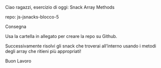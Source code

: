 Ciao ragazzi,
esercizio di oggi: Snack Array Methods

repo: js-jsnacks-blocco-5

Consegna

Usa la cartella in allegato per creare la repo su Github.

Successivamente risolvi gli snack che troverai all’interno usando i metodi degli array che ritieni più appropriati!

Buon Lavoro
